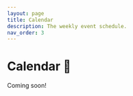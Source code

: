 ```yaml
---
layout: page
title: Calendar
description: The weekly event schedule.
nav_order: 3
---
```


# Calendar 📅

Coming soon!

<!-- To join remote office hours, click the Zoom link in the calendar below.

**New:** All in-person office hours are held on the second floor of the east wing of the San Diego Supercomputer Center ([map](https://g.page/SDSC_UCSanDiego?share)). Enter SDSC from the main entrance on Hopkins Drive, take the elevator up to the second floor, turn left at the kitchen, and meet in the common area. You may need a code to enter the building; see [this post on Campuswire](https://campuswire.com/c/GF82D3B2E/feed/17) for the code. Make sure to hit the # key after typing in the code.

To attend in-person office hours, put your name on the queue by creating a ticket at [autograder.ucsd.edu](https://autograder.ucsd.edu).

<iframe src="https://calendar.google.com/calendar/embed?height=600&wkst=1&bgcolor=%23ffffff&ctz=America%2FLos_Angeles&src=Y184bGFtdjk2aXJ0OWpnN3E3NDJtNTZlcHNma0Bncm91cC5jYWxlbmRhci5nb29nbGUuY29t&color=%237CB342&mode=WEEK" style="border:solid 1px #777" width="800" height="600" frameborder="0" scrolling="no"></iframe> -->
